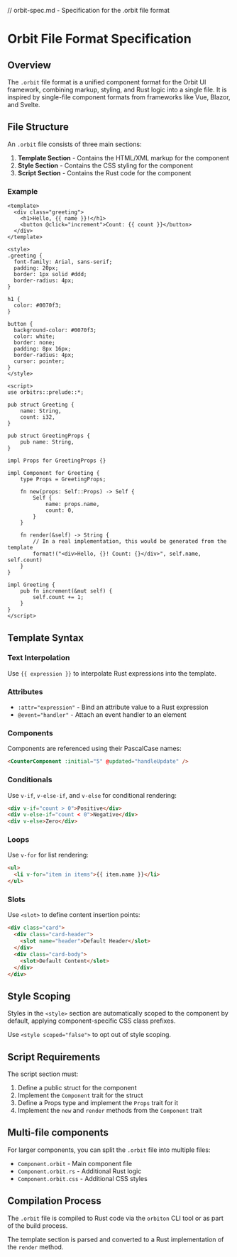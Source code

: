 // orbit-spec.md - Specification for the .orbit file format

# Orbit File Format Specification

## Overview
The `.orbit` file format is a unified component format for the Orbit UI framework, combining markup, styling, and Rust logic into a single file. It is inspired by single-file component formats from frameworks like Vue, Blazor, and Svelte.

## File Structure
An `.orbit` file consists of three main sections:

1. **Template Section** - Contains the HTML/XML markup for the component
2. **Style Section** - Contains the CSS styling for the component
3. **Script Section** - Contains the Rust code for the component

### Example

```orbit
<template>
  <div class="greeting">
    <h1>Hello, {{ name }}!</h1>
    <button @click="increment">Count: {{ count }}</button>
  </div>
</template>

<style>
.greeting {
  font-family: Arial, sans-serif;
  padding: 20px;
  border: 1px solid #ddd;
  border-radius: 4px;
}

h1 {
  color: #0070f3;
}

button {
  background-color: #0070f3;
  color: white;
  border: none;
  padding: 8px 16px;
  border-radius: 4px;
  cursor: pointer;
}
</style>

<script>
use orbitrs::prelude::*;

pub struct Greeting {
    name: String,
    count: i32,
}

pub struct GreetingProps {
    pub name: String,
}

impl Props for GreetingProps {}

impl Component for Greeting {
    type Props = GreetingProps;
    
    fn new(props: Self::Props) -> Self {
        Self {
            name: props.name,
            count: 0,
        }
    }
    
    fn render(&self) -> String {
        // In a real implementation, this would be generated from the template
        format!("<div>Hello, {}! Count: {}</div>", self.name, self.count)
    }
}

impl Greeting {
    pub fn increment(&mut self) {
        self.count += 1;
    }
}
</script>
```

## Template Syntax

### Text Interpolation
Use `{{ expression }}` to interpolate Rust expressions into the template.

### Attributes
- `:attr="expression"` - Bind an attribute value to a Rust expression
- `@event="handler"` - Attach an event handler to an element

### Components
Components are referenced using their PascalCase names:

```html
<CounterComponent :initial="5" @updated="handleUpdate" />
```

### Conditionals
Use `v-if`, `v-else-if`, and `v-else` for conditional rendering:

```html
<div v-if="count > 0">Positive</div>
<div v-else-if="count < 0">Negative</div>
<div v-else>Zero</div>
```

### Loops
Use `v-for` for list rendering:

```html
<ul>
  <li v-for="item in items">{{ item.name }}</li>
</ul>
```

### Slots
Use `<slot>` to define content insertion points:

```html
<div class="card">
  <div class="card-header">
    <slot name="header">Default Header</slot>
  </div>
  <div class="card-body">
    <slot>Default Content</slot>
  </div>
</div>
```

## Style Scoping
Styles in the `<style>` section are automatically scoped to the component by default, applying component-specific CSS class prefixes.

Use `<style scoped="false">` to opt out of style scoping.

## Script Requirements

The script section must:

1. Define a public struct for the component
2. Implement the `Component` trait for the struct
3. Define a Props type and implement the `Props` trait for it
4. Implement the `new` and `render` methods from the `Component` trait

## Multi-file components
For larger components, you can split the `.orbit` file into multiple files:

- `Component.orbit` - Main component file
- `Component.orbit.rs` - Additional Rust logic
- `Component.orbit.css` - Additional CSS styles

## Compilation Process
The `.orbit` file is compiled to Rust code via the `orbiton` CLI tool or as part of the build process.

The template section is parsed and converted to a Rust implementation of the `render` method.

